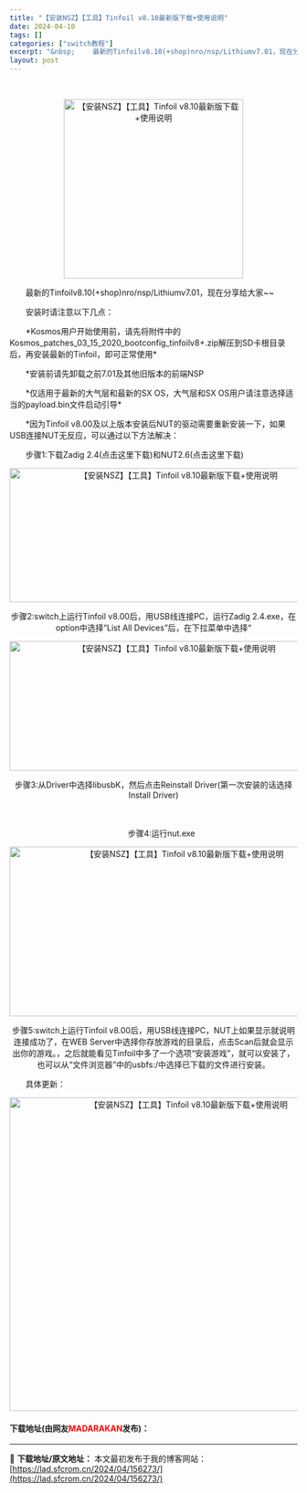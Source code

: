 ```yaml
---
title: "【安装NSZ】【工具】Tinfoil v8.10最新版下载+使用说明"
date: 2024-04-10
tags: []
categories: ["switch教程"]
excerpt: "&nbsp; 　　最新的Tinfoilv8.10(+shop)nro/nsp/Lithiumv7.01，现在分享给大家~~ 　　安装时请注意以下几点： 　　*Kosmos用户开始使用前，请先将附件中的 Kosmos_patches_03_15_2020_bootconfig_tinfoilv8+.z&hellip;"
layout: post
---
```


 <p>&nbsp;</p> <p align="center"><img align="" border="0" src="https://www.91wii.com/data/attachment/forum/202002/03/135453jalafbfzdqf93lqt.png" width="314" alt="【安装NSZ】【工具】Tinfoil v8.10最新版下载+使用说明" /></p> <p>　　最新的Tinfoilv8.10(+shop)nro/nsp/Lithiumv7.01，现在分享给大家~~</p> <p>　　安装时请注意以下几点：</p> <p>　　*Kosmos用户开始使用前，请先将附件中的 Kosmos_patches_03_15_2020_bootconfig_tinfoilv8+.zip解压到SD卡根目录后，再安装最新的Tinfoil，即可正常使用*</p> <p>　　*安装前请先卸载之前7.01及其他旧版本的前端NSP</p> <p>　　*仅适用于最新的大气层和最新的SX OS，大气层和SX OS用户请注意选择适当的payload.bin文件启动引导*</p> <p>　　*因为Tinfoil v8.00及以上版本安装后NUT的驱动需要重新安装一下，如果USB连接NUT无反应，可以通过以下方法解决：</p> <p>　　步骤1:下载Zadig 2.4(点击这里下载)和NUT2.6(点击这里下载)</p> <p align="center"><img align="" src="https://lad.sfcrom.cn/wp-content/uploads/2024/04/20240410_66162c1363716.webp" style="border-width: 0px; border-style: solid; width: 576px; height: 235px;" alt="【安装NSZ】【工具】Tinfoil v8.10最新版下载+使用说明" /></p> <p align="center">步骤2:switch上运行Tinfoil v8.00后，用USB线连接PC，运行Zadig 2.4.exe，在option中选择&ldquo;List All Devices&rdquo;后，在下拉菜单中选择&ldquo;</p> <p style="text-align: center;"><img align="" src="https://lad.sfcrom.cn/wp-content/uploads/2024/04/20240410_66162c13a8843.webp" style="border-width: 0px; border-style: solid; width: 569px; height: 227px;" alt="【安装NSZ】【工具】Tinfoil v8.10最新版下载+使用说明" /></p> <p align="center">步骤3:从Driver中选择libusbK，然后点击Reinstall Driver(第一次安装的话选择Install Driver)</p> <p>　</p> <p style="text-align: center;">　　步骤4:运行nut.exe</p> <p align="center"><img align="" src="https://lad.sfcrom.cn/wp-content/uploads/2024/04/20240410_66162c1402525.webp" style="border-width: 0px; border-style: solid; width: 597px; height: 297px;" alt="【安装NSZ】【工具】Tinfoil v8.10最新版下载+使用说明" /></p> <p align="center">步骤5:switch上运行Tinfoil v8.00后，用USB线连接PC，NUT上如果显示就说明连接成功了，在WEB Server中选择你存放游戏的目录后，点击Scan后就会显示出你的游戏。，之后就能看见Tinfoil中多了一个选项&ldquo;安装游戏&rdquo;，就可以安装了，也可以从&ldquo;文件浏览器&rdquo;中的usbfs:/中选择已下载的文件进行安装。</p> <p>　　具体更新：</p> <p align="center"><img align="" src="https://lad.sfcrom.cn/wp-content/uploads/2024/04/20240410_66162c1469789.webp" style="border-width: 0px; border-style: solid; width: 611px; height: 549px;" alt="【安装NSZ】【工具】Tinfoil v8.10最新版下载+使用说明" /></p> <p><h4>下载地址(由网友<font color="red">MADARAKAN</font>发布)：</h4></p> 

---
📖 **下载地址/原文地址：** 本文最初发布于我的博客网站：[https://lad.sfcrom.cn/2024/04/156273/](https://lad.sfcrom.cn/2024/04/156273/)
